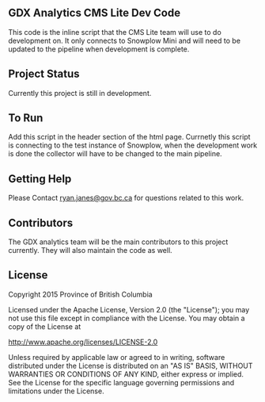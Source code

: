 ## GDX Analytics CMS Lite Dev Code

This code is the inline script that the CMS Lite team will use to do development on. It only connects to Snowplow Mini and will need to be updated to the pipeline when development is complete.

## Project Status

Currently this project is still in development.

## To Run

Add this script in the header section of the html page. Currnetly this script is connecting to the test instance of Snowplow, when the development work is done the collector will have to be changed to the main pipeline.

## Getting Help

Please Contact ryan.janes@gov.bc.ca for questions related to this work. 

## Contributors

The GDX analytics team will be the main contributors to this project currently. They will also maintain the code as well. 

## License

Copyright 2015 Province of British Columbia

Licensed under the Apache License, Version 2.0 (the "License");
you may not use this file except in compliance with the License.
You may obtain a copy of the License at

   http://www.apache.org/licenses/LICENSE-2.0

Unless required by applicable law or agreed to in writing, software
distributed under the License is distributed on an "AS IS" BASIS,
WITHOUT WARRANTIES OR CONDITIONS OF ANY KIND, either express or implied.
See the License for the specific language governing permissions and limitations under the License.

